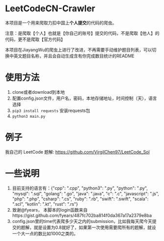 # LeetCodeCN-Crawler

本项目是一个用来爬取力扣中国上**个人提交**的代码的爬虫。

注意：是爬取【个人】也就是【你自己的账号】提交的代码，不是爬取【他人】的代码，更不是爬取【官方代码】

本项目在JiayangWu的爬虫上进行了改进，不再需要手动维护题目列表，可以切换中英文题目名称，并且会自动生成含有你完成数目统计的README

# 使用方法
1. clone或者download到本地
2. 配置config.json文件，用户名，密码，本地存储地址，时间控制（天），语言选择
3. `pip3 install requests` 安装requests包
4. `python3 main.py`

# 例子

我自己的 LeetCode 题解: https://github.com/VirgilChen97/LeetCode_Sol

# 一些说明
1. 目前支持的语言有：{"cpp": ".cpp", "python3": ".py", "python": ".py", "mysql": ".sql", "golang": ".go", "java": ".java",
                   "c": ".c", "javascript": ".js", "php": ".php", "csharp": ".cs", "ruby": ".rb", "swift": ".swift",
                   "scala": ".scl", "kotlin": ".kt", "rust": ".rs"}
2. 致谢@fyears， 本脚本的login函数来自https://gist.github.com/fyears/487fc702ba814f0da367a17a2379e8ba
3. config.json里的time代表爬多少天之内的submission，比如我每天爬今天提交的题解，就是设置为0.8就好了，如果第一次使用需要爬所有的题解，就设一个大一点的数比如1000之类的。

